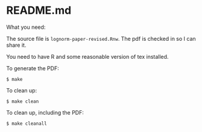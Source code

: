 # README.md

What you need:

The source file is `lognorm-paper-revised.Rnw`. The pdf is checked in so I can share it.

You need to have R and some reasonable version of tex installed.

To generate the PDF:

	$ make

To clean up:

	$ make clean

To clean up, including the PDF:

	$ make cleanall



